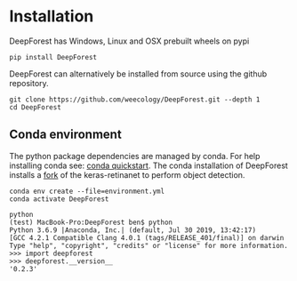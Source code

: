 # Installation


DeepForest has Windows, Linux and OSX prebuilt wheels on pypi

```
pip install DeepForest
```

DeepForest can alternatively be installed from source using the github repository.

```
git clone https://github.com/weecology/DeepForest.git --depth 1
cd DeepForest
```

## Conda environment

The python package dependencies are managed by conda. For help installing conda see: [conda quickstart](https://docs.conda.io/projects/conda/en/latest/user-guide/install/). The conda installation of DeepForest installs a [fork](https://github.com/bw4sz/keras-retinanet.git) of the keras-retinanet to perform object detection.

```
conda env create --file=environment.yml
conda activate DeepForest
```

```
python
(test) MacBook-Pro:DeepForest ben$ python
Python 3.6.9 |Anaconda, Inc.| (default, Jul 30 2019, 13:42:17)
[GCC 4.2.1 Compatible Clang 4.0.1 (tags/RELEASE_401/final)] on darwin
Type "help", "copyright", "credits" or "license" for more information.
>>> import deepforest
>>> deepforest.__version__
'0.2.3'
```
